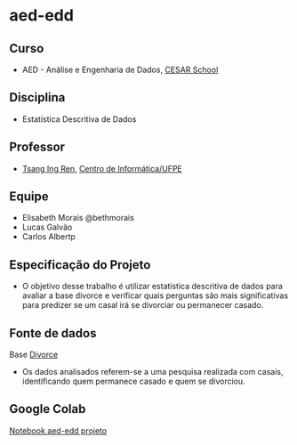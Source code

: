 # aed-edd
<html>
<head>
</head>
<body>
  <h2>Curso</h2>
  <ul>
    <li>AED - Análise e Engenharia de Dados, <a href="https://www.cesar.school/especializacao-em-analise-e-engenharia-de-dados/" target="_blank">CESAR School</a></li>
  </ul>
  <h2>Disciplina</h2>
  <ul>
    <li>Estatística Descritiva de Dados</li>
  </ul>
  <h2>Professor</h2>
  <ul>
    <li><a href="https://www.cin.ufpe.br/~tir/" target ="_blank">Tsang Ing Ren</a>, <a href="https://www3.cin.ufpe.br/br/pessoas/professores/pag/9" target ="_blank">Centro de Informática/UFPE</a></li>
  </ul>

  <h2>Equipe</h2>
  <ul>
    <li>Elisabeth Morais @bethmorais</li>
    <li>Lucas Galvão</li>
    <li>Carlos Albertp</li>
  </ul>

  <h2>Especificação do Projeto</h2>

  <ul>
    <li>
    O objetivo desse trabalho é utilizar estatística descritiva de dados para avaliar a base divorce e verificar quais perguntas são mais significativas para predizer se um casal irá se divorciar ou permanecer casado.
    </li>
  </ul>

  <h2>Fonte de dados</h2>
  
  <p>
  Base <a href="https://github.com/bethmorais/aed-edd/blob/master/divorce.csv" target="_blank">Divorce</a>
  </p>
  <p>
  <ul>
    <li>
    Os dados analisados referem-se a uma pesquisa realizada com casais, identificando quem permanece casado e quem se divorciou.
    </li>
  </ul>

  <h2>Google Colab</h2>
  <a href="https://github.com/bethmorais/aed-edd/blob/master/aed_edd_divorce_task2.ipynb" target="_blank">Notebook aed-edd projeto</a>
  
</body>
</html>

